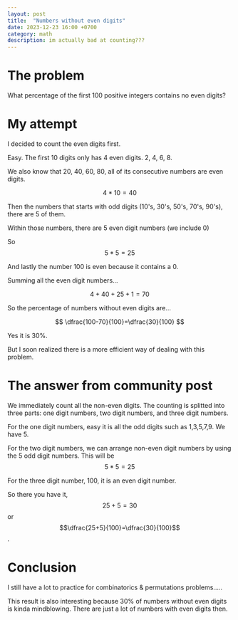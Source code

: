 ```yaml
---
layout: post
title:  "Numbers without even digits"
date: 2023-12-23 16:00 +0700
category: math
description: im actually bad at counting???
---
```

<script src="https://cdn.mathjax.org/mathjax/latest/MathJax.js?config=TeX-AMS-MML_HTMLorMML" type="text/javascript"></script>

# The problem

What percentage of the first 100 positive integers contains no even digits?

# My attempt

I decided to count the even digits first.

Easy. The first 10 digits only has 4 even digits. 2, 4, 6, 8.

We also know that 20, 40, 60, 80, all of its consecutive numbers are even digits.

$$
4*10 = 40
$$

Then the numbers that starts with odd digits (10's, 30's, 50's, 70's, 90's), there are 5 of them.

Within those numbers, there are 5 even digit numbers (we include 0)

So $$5*5=25$$

And lastly the number 100 is even because it contains a 0.

Summing all the even digit numbers...

$$
4+40+25+1=70
$$

So the percentage of numbers without even digits are...

$$
\dfrac{100-70}{100}=\dfrac{30}{100}
$$

Yes it is 30%.

But I soon realized there is a more efficient way of dealing with this problem.

# The answer from community post

We immediately count all the non-even digits. The counting is splitted into three parts: one digit numbers, two digit numbers, and three digit numbers.

For the one digit numbers,
easy it is all the odd digits such as 1,3,5,7,9. We have 5.

For the two digit numbers,
we can arrange non-even digit numbers by using the 5 odd digit numbers. This will be $$5*5=25$$

For the three digit number, 100, it is an even digit number.

So there you have it, $$25+5=30$$ or $$\dfrac{25+5}{100}=\dfrac{30}{100}$$.

# Conclusion
I still have a lot to practice for combinatorics & permutations problems.....

This result is also interesting because 30% of numbers without even digits is kinda mindblowing. There are just a lot of numbers with even digits then.